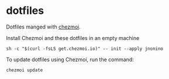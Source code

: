 # dotfiles

Dotfiles manged with [chezmoi](https://www.chezmoi.io/).

Install Chezmoi and these dotfiles in an empty machine
```
sh -c "$(curl -fsLS get.chezmoi.io)" -- init --apply jnonino
```

To update dotfiles using Chezmoi, run the command:
```
chezmoi update
```
